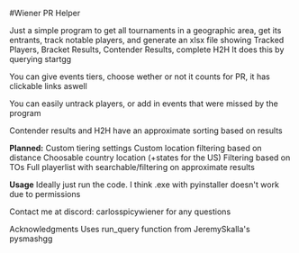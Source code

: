 #Wiener PR Helper

Just a simple program to get all tournaments in a geographic area,
get its entrants, track notable players, and generate an xlsx file showing
Tracked Players, Bracket Results, Contender Results, complete H2H
It does this by querying startgg

You can give events tiers, choose wether or not it counts for PR,
it has clickable links aswell

You can easily untrack players, or add in events that were missed by the program

Contender results and H2H have an approximate sorting based on results

**Planned:**
Custom tiering settings
Custom location filtering based on distance
Choosable country location (+states for the US)
Filtering based on TOs
Full playerlist with searchable/filtering on approximate results

**Usage**
Ideally just run the code. I think .exe with pyinstaller doesn't work due to
permissions

Contact me at discord: carlosspicywiener for any questions

Acknowledgments
Uses run_query function from JeremySkalla's pysmashgg